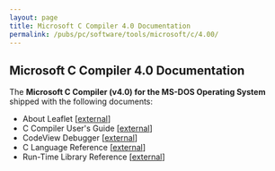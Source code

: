 ```yaml
---
layout: page
title: Microsoft C Compiler 4.0 Documentation
permalink: /pubs/pc/software/tools/microsoft/c/4.00/
---
```


Microsoft C Compiler 4.0 Documentation
---

The **Microsoft C Compiler (v4.0) for the MS-DOS Operating System** shipped with the following documents:

* About Leaflet [[external](http://www.os2museum.com/files/docs/msc40/ms-c-4.0-about-1986.pdf)]
* C Compiler User's Guide [[external](http://www.os2museum.com/files/docs/msc40/ms-c-4.0-uguide-1986.pdf)]
* CodeView Debugger [[external](http://www.os2museum.com/files/docs/msc40/ms-c-4.0-codeview-1986.pdf)]
* C Language Reference [[external](http://www.os2museum.com/files/docs/msc40/ms-c-4.0-clr-1986.pdf)]
* Run-Time Library Reference [[external](http://www.os2museum.com/files/docs/msc40/ms-c-4.0-rtlref-1986.pdf)]

